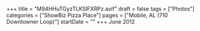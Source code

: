 +++
title = "M94HHuTGyzTLKSlFXRPz.avif"
draft = false
tags = ["Photos"]
categories = ["ShowBiz Pizza Place"]
pages = ["Mobile, AL (710 Downtowner Loop)"]
startDate = ""
+++
June 2012
